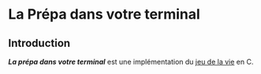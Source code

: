 # La Prépa dans votre terminal

## Introduction

***La prépa dans votre terminal*** est une implémentation du [jeu de la vie]() en C.
